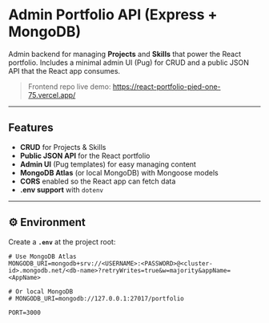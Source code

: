 # Admin Portfolio API (Express + MongoDB)

Admin backend for managing **Projects** and **Skills** that power the React portfolio.
Includes a minimal admin UI (Pug) for CRUD and a public JSON API that the React app consumes.

> Frontend repo live demo: https://react-portfolio-pied-one-75.vercel.app/

---

## Features

- **CRUD** for Projects & Skills
- **Public JSON API** for the React portfolio
- **Admin UI** (Pug templates) for easy managing content
- **MongoDB Atlas** (or local MongoDB) with Mongoose models
- **CORS** enabled so the React app can fetch data
- **.env support** with `dotenv`

---
## ⚙ Environment

Create a **`.env`** at the project root:

```env
# Use MongoDB Atlas 
MONGODB_URI=mongodb+srv://<USERNAME>:<PASSWORD>@<cluster-id>.mongodb.net/<db-name>?retryWrites=true&w=majority&appName=<AppName>

# Or local MongoDB
# MONGODB_URI=mongodb://127.0.0.1:27017/portfolio

PORT=3000

